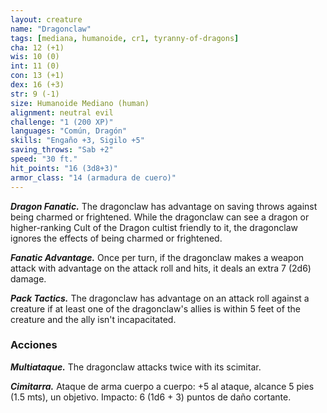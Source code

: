 ```yaml
---
layout: creature
name: "Dragonclaw"
tags: [mediana, humanoide, cr1, tyranny-of-dragons]
cha: 12 (+1)
wis: 10 (0)
int: 11 (0)
con: 13 (+1)
dex: 16 (+3)
str: 9 (-1)
size: Humanoide Mediano (human)
alignment: neutral evil
challenge: "1 (200 XP)"
languages: "Común, Dragón"
skills: "Engaño +3, Sigilo +5"
saving_throws: "Sab +2"
speed: "30 ft."
hit_points: "16 (3d8+3)"
armor_class: "14 (armadura de cuero)"
---
```


***Dragon Fanatic.*** The dragonclaw has advantage on saving throws against being charmed or frightened. While the dragonclaw can see a dragon or higher-ranking Cult of the Dragon cultist friendly to it, the dragonclaw ignores the effects of being charmed or frightened.

***Fanatic Advantage.*** Once per turn, if the dragonclaw makes a weapon attack with advantage on the attack roll and hits, it deals an extra 7 (2d6) damage.

***Pack Tactics.*** The dragonclaw has advantage on an attack roll against a creature if at least one of the dragonclaw's allies is within 5 feet of the creature and the ally isn't incapacitated.

### Acciones

***Multiataque.*** The dragonclaw attacks twice with its scimitar.

***Cimitarra.*** Ataque de arma cuerpo a cuerpo: +5 al ataque, alcance 5 pies (1.5 mts), un objetivo. Impacto: 6 (1d6 + 3) puntos de daño cortante.